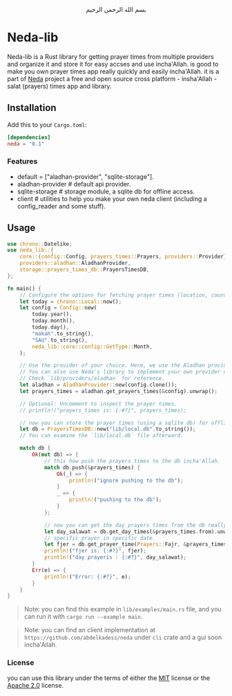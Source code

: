 <div align="center"> بسم الله الرحمن الرحيم </div> 

# Neda-lib

Neda-lib is a Rust library for getting prayer times from multiple providers and organize it and store it for easy accses and use incha'Allah.
is good to make you own prayer times app really quickly and easily incha'Allah.
it is a part of [Neda](https://github.com/abdelkadess/neda) project a free and open source cross platform - insha'Allah - salat (prayers) times app and library.

## Installation

Add this to your `Cargo.toml`:

```toml
[dependencies]
neda = "0.1"
```

### Features

- default = ["aladhan-provider", "sqlite-storage"].
- aladhan-provider # default api provider.
- sqlite-storage # storage module, a sqlite db for offline access.
- client # utilities to help you make your own neda client (including a config_reader and some stuff).


## Usage

```rust
use chrono::Datelike;
use neda_lib::{
    core::{config::Config, prayers_times::Prayers, providers::Provider},
    providers::aladhan::AladhanProvider,
    storage::prayers_times_db::PrayersTimesDB,
};

fn main() {
    // Configure the options for fetching prayer times (location, country, and retrieval type: today, date, month, or year)
    let today = chrono::Local::now();
    let config = Config::new(
        today.year(),
        today.month(),
        today.day(),
        "makah".to_string(),
        "SAU".to_string(),
        neda_lib::core::config::GetType::Month,
    );

    // Use the provider of your choice. Here, we use the Aladhan provider (the default implementation provided by Neda's original developer).
    // You can also use Neda's library to implement your own provider or use community-provided implementations (if exits).
    // Check `lib/providers/aladhan` for reference.
    let aladhan = AladhanProvider::new(config.clone());
    let prayers_times = aladhan.get_prayers_times(&config).unwrap();

    // Optional: Uncomment to inspect the prayer times.
    // println!("prayers_times is: {:#?}", prayers_times);

    // now you can store the prayer times (using a sqlite db) for offline access using the storage module.
    let db = PrayersTimesDB::new("lib/local.db".to_string());
    // You can examine the `lib/local.db` file afterward.

    match db {
        Ok(mut db) => {
            // this how push the prayers times to the db incha'Allah.
            match db.push(&prayers_times) {
                Ok(_) => {
                    println!("ignore pushing to the db");
                }
                _ => {
                    println!("pushing to the db");
                }
            };

            // now you can get the day prayers times from the db really easy incha'Allah using the get methods.
            let day_salawat = db.get_day_times(&prayers_times.from).unwrap();
            // specific prayer in specific date.
            let fjer = db.get_prayer_time(Prayers::Fajr, &prayers_times.from);
            println!("fjer is: {:#?}", fjer);
            println!("day prayeris : {:#?}", day_salawat);
        }
        Err(e) => {
            println!("Error: {:#?}", e);
        }
    }
}
```

> Note: you can find this example in `lib/examples/main.rs` file, and you can run it with `cargo run --example main`.

> Note: you can find an client implementation at `https://github.com/abdelkadess/neda` under `cli` crate and a gui soon incha'Allah.

### License
you can use this library under the terms of either the [MIT](https://choosealicense.com/licenses/mit/) license or the [Apache 2.0](https://choosealicense.com/licenses/apache-2.0/) license.
